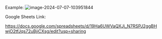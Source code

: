 Example:
![image-2024-07-07-103951844](https://github.com/user-attachments/assets/210b966e-7360-479d-a942-f103c975a54b)


Google Sheets Link:

https://docs.google.com/spreadsheets/d/19Ha6UWVaQXJj_N7RSPJ2ggBHwjO2tfJqs72uBjiCXsg/edit?usp=sharing
